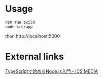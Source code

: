 
# Usage
```
npm run build
node src/app
```
then
http://localhost:5000

# External links
[TypeScriptで始めるNode.js入門 - ICS MEDIA](https://ics.media/entry/4682)
